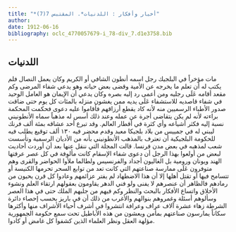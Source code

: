 ```yaml
---
title: "*أخبار وأفكار : اللدنيات*. المقتبس 7(7)"
author: 
date: 1912-06-16
bibliography: oclc_4770057679-i_78-div_7.d1e3758.bib
---
```




##  اللدنيات 


  مات مؤخراً في البلجيك رجل اسمه أنطون الشافي أو الكريم وكان يعمل النصال فلم يكتب له أن تعلم ما يخرجه عن الأمية وقضى بعض حياته وهو يدعي شفاء المرضى وكم مقعد أقامه عَلَى رجليه ومن أعمى رد إليه بصره وكان يدعي أن الإيمان هو العامل الوحيد في شفاء قاصديه للاستشفاء عَلَى يديه ممن يغشون منزله بالمئات كل يوم حتى ضاقت صدور الأطباء الرسميين منه لأنه كاد يقطع أرزاقهم فأقاموا عليه دعوى فحكمت المحكمة براءته لأنه لم يكن يتقاضى أجرة عن عمله وعند ذلك أسس له مذهباً سماه الأنطونيني نسبة إليه فكثر أشياعه وأي كثرة في أقطار العالم. وقد تبرع  أحد  عشاقه بمئة  ألف  فرنك ليبني له في جمييس من بلاد بلجيكا معبد وقدم محضر فيه  ١٣٠  ألف  توقيع يطلب فيه للحكومة البلجيكية أن تعترف بالمذهب الأنطونيني بأنه من الأديان الرسمية وتأسست شعب لمذهبه في بعض مدن فرنسا. قالت المجلة التي ننقل عنها بعد أن أوردت أحاديث لبعض من أولعوا بهذا الرجل أن دعوى شفاء الإسقام كانت مألوفة في كل عصر عرفتها الهند ويونان ورومية بل الغاليون أجداد والفرنسيس ولطالما ملأوا الحواضر والقرى وهم متوفرون عَلَى ممارسة صناعتهم التي كانت تعد من توابع السحر تحرمها الكنيسة أو تتسامح فيها أو تقتل أهلها إلا أن هذا الاضطهاد لم يفتر عزائمهم وعادوا كل قرن يحيون من رمادهم فالظاهر أن عنصرهم لا يفنى ولو فني الدهر يقاومون بعقولهم ارتقاء العلم ونشوء الأخلاق واتساع الأفكار بالبحث والنظر وكم فيهم من جلبهم الملك حتى في هذا العصر وسألوهم أسئلة وغمروهم بنوالهم والأغرب من ذلك أن في باريز بحسب إحصاء دائرة الشرطة زهاء  عشرة  آلاف  عراف وعرافة انتشروا في أشرف أحياء الأشراف منها وأكثرها سكاناً يمارسون صناعتهم بمأمن ويعشون من هذه الأباطيل تحت سمع حكومة الجمهورية مؤلهة العقل ونظر العلماء الذين كشفوا كل غامض أو كادوا. 

